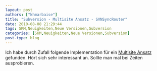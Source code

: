 ```yaml
---
layout: post
authors: ["khmarbaise"]
title: "Subversion - Multisite Ansatz - SVNSyncRouter"
date: 2010-08-08 21:29:44
tags: SKM,Neuigkeiten,Neue Versionen,Subversion
categories: [SKM,Neuigkeiten,Neue Versionen,Subversion]
post-type: blog
---
```

Ich habe durch Zufall folgende Implementation für ein <a href="http://www.infosys.tuwien.ac.at/m2projects/at.ac.tuwien.infosys.svnsync/svnsync/index.html">Multisite Ansatz</a> gefunden. Hört sich sehr interessant an. Sollte man mal bei Zeiten ausprobieren.
